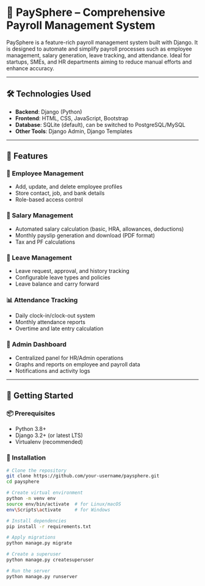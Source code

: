 # 💼 PaySphere – Comprehensive Payroll Management System

PaySphere is a feature-rich payroll management system built with Django. It is designed to automate and simplify payroll processes such as employee management, salary generation, leave tracking, and attendance. Ideal for startups, SMEs, and HR departments aiming to reduce manual efforts and enhance accuracy.

---

## 🛠️ Technologies Used

- **Backend**: Django (Python)
- **Frontend**: HTML, CSS, JavaScript, Bootstrap
- **Database**: SQLite (default), can be switched to PostgreSQL/MySQL
- **Other Tools**: Django Admin, Django Templates

---

## 📌 Features

### 👤 Employee Management
- Add, update, and delete employee profiles
- Store contact, job, and bank details
- Role-based access control

### 🧾 Salary Management
- Automated salary calculation (basic, HRA, allowances, deductions)
- Monthly payslip generation and download (PDF format)
- Tax and PF calculations

### 📅 Leave Management
- Leave request, approval, and history tracking
- Configurable leave types and policies
- Leave balance and carry forward

### 📊 Attendance Tracking
- Daily clock-in/clock-out system
- Monthly attendance reports
- Overtime and late entry calculation

### 📌 Admin Dashboard
- Centralized panel for HR/Admin operations
- Graphs and reports on employee and payroll data
- Notifications and activity logs

---

## 🚀 Getting Started

### 📦 Prerequisites
- Python 3.8+
- Django 3.2+ (or latest LTS)
- Virtualenv (recommended)

### 🔧 Installation

```bash
# Clone the repository
git clone https://github.com/your-username/paysphere.git
cd paysphere

# Create virtual environment
python -m venv env
source env/bin/activate  # for Linux/macOS
env\Scripts\activate     # for Windows

# Install dependencies
pip install -r requirements.txt

# Apply migrations
python manage.py migrate

# Create a superuser
python manage.py createsuperuser

# Run the server
python manage.py runserver
